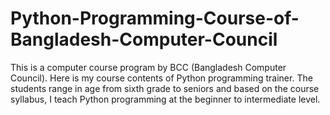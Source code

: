 # Python-Programming-Course-of-Bangladesh-Computer-Council
This is a computer course program by BCC (Bangladesh Computer Council). Here is my course contents of Python programming trainer. The students range in age from sixth grade to seniors and based on the course syllabus, I teach Python programming at the beginner to intermediate level.
